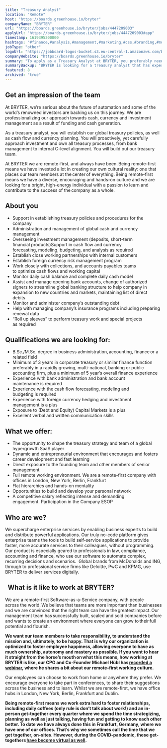 ```yaml
---
title: "Treasury Analyst"
location: "Remote"
host: "https://boards.greenhouse.io/bryter"
companyName: "BRYTER"
url: "https://boards.greenhouse.io/bryter/jobs/4447209003"
applyUrl: "https://boards.greenhouse.io/bryter/jobs/4447209003#app"
timestamp: 1619395200000
hashtags: "#finance,#analysis,#management,#marketing,#css,#branding,#monitoring,#office,#optimization"
jobType: "other"
logoUrl: "https://jobboard-logos-bucket.s3.eu-central-1.amazonaws.com/bryter"
companyWebsite: "https://boards.greenhouse.io/bryter"
summary: "To apply as a Treasury Analyst at BRYTER, you preferably need to have 3 years in corporate treasury or similar finance function preferably in a rapidly growing, multi-national, banking or public accounting firm, plus a minimum of 5 year’s overall finance experience."
summaryBackup: "BRYTER is looking for a treasury analyst that has experience in: #finance, #marketing, #css."
featured: 8
archived: "true"
---
```


## Get an impression of the team

At BRYTER, we’re serious about the future of automation and some of the world’s renowned investors are backing us on this journey. We are professionalizing our approach towards cash, currency and investment management as a result of funding and cash generation. 

As a treasury analyst, you will establish our global treasury policies, as well as cash flow and currency planning. You will proactively, yet carefully approach investment and own all treasury processes, from bank management to internal C-level alignment. You will build out our treasury team. 

At BRYTER we are remote-first, and always have been. Being remote-first means we have invested a lot in creating our own cultural reality: one that places our team members at the center of everything. Being remote-first means we have a diverse, encouraging and hands-on culture and we are looking for a bright, high-energy individual with a passion to learn and contribute to the success of the company as a whole. 

## About you 

*   Support in establishing treasury policies and procedures for the company 
*   Administration and management of global cash and currency management 
*   Overseeing investment management (deposits, short-term financial products)Support in cash flow and currency forecasting, modeling, budgeting, and analysis as required 
*   Establish close working partnerships with internal customers 
*   Establish foreign currency risk management program 
*   Work closely with collections, and accounts payables teams to optimize cash flows and working capital 
*   Monitor daily cash balance and complete daily cash model 
*   Assist and manage opening bank accounts, change of authorized signers to streamline global banking structure to help company in expansion to new countries and markets, maintaining list of direct debits 
*   Monitor and administer company’s outstanding debt 
*   Help with managing company’s insurance programs including preparing renewal data 
*   “Roll up sleeves” to perform treasury work and special projects as required 

## Qualifications we are looking for: 

*   B.Sc./M.Sc. degree in business administration, accounting, finance or a related field 
*   Minimum of 3 years in corporate treasury or similar finance function preferably in a rapidly growing, multi-national, banking or public accounting firm, plus a minimum of 5 year’s overall finance experience 
*   Experience with bank administration and bank account maintenance is required 
*   Experience with the cash flow forecasting, modeling and budgeting is required 
*   Experience with foreign currency hedging and investment management is a plus 
*   Exposure to (Debt and Equity) Capital Markets is a plus 
*   Excellent verbal and written communication skills 

## What we offer: 

*   The opportunity to shape the treasury strategy and team of a global hypergrowth SaaS player 
*   Dynamic and entrepreneurial environment that encourages and fosters career development and fast learning 
*   Direct exposure to the founding team and other members of senior management 
*   Full remote working environment. We are a remote-first company with offices in London, New York, Berlin, Frankfurt 
*   Flat hierarchies and hands-on mentality 
*   Opportunities to build and develop your personal network 
*   A competitive salary reflecting intense and demanding engagement. Participation in the Company ESOP 

## Who are we?  

We supercharge enterprise services by enabling business experts to build and distribute powerful applications. Our truly no-code platform gives enterprise teams the tools to build self-service applications to provide faster, more accurate services to their colleagues, without programming. Our product is especially geared to professionals in law, compliance, accounting and finance, who use our software to automate complex, recurring decisions and scenarios.  Global brands from McDonalds and ING, through to professional service firms like Deloitte, PwC and KPMG, use BRYTER to deliver services digitally.  

##   **What is it like to work at BRYTER?**  

We are a remote-first Software-as-a-Service company, with people across the world. We believe that teams are more important than businesses and we are convinced that the right team can have the greatest impact. Our management team has successfully built, scaled and sold companies before and wants to create an environment where everyone can grow to their full potential and flourish.  

**We want our team members to take responsibility, to understand the mission and, ultimately, to be happy. That is why our organization is optimized to foster employee happiness, allowing everyone to have as much ownership, autonomy and mastery as possible. If you want to hear it straight from the horse’s mouth on what this means, how working at BRYTER is like, our CPO and Co-Founder Michael Hübl has [recorded a webinar](https://bryter.com/press-news/how-to-remote-with-bryter/), where he shares a bit about our remote-first working culture.** 

Our employees can choose to work from home or anywhere they prefer. We encourage everyone to take part in conferences, to share their suggestions across the business and to learn. Whilst we are remote-first, we have office hubs in London, New York, Berlin, Frankfurt and Dublin.   

**Being remote-first means we work extra hard to foster relationships, including daily coffees (only rule is don’t talk about work!) and an in-person get-together every quarter where we spend the time strategizing, planning as well as just talking, having fun and getting to know each other better. To date we have always done this in Frankfurt, Germany, where we have one of our offices. That’s why we sometimes call the time that we get together, on-sites. However, during the COVID-pandemic, these get-togethers [have become virtual as well](https://bryter.com/press-news/how-to-host-a-virtual-company-gathering-that-creates-magic/).**
